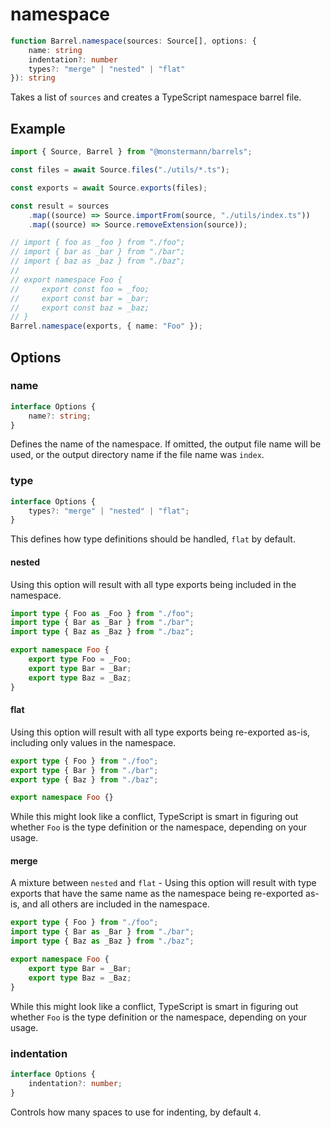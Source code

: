# namespace

```ts
function Barrel.namespace(sources: Source[], options: {
    name: string
    indentation?: number
    types?: "merge" | "nested" | "flat"
}): string
```

Takes a list of `sources` and creates a TypeScript namespace barrel file.

## Example

```ts
import { Source, Barrel } from "@monstermann/barrels";

const files = await Source.files("./utils/*.ts");

const exports = await Source.exports(files);

const result = sources
    .map((source) => Source.importFrom(source, "./utils/index.ts"))
    .map((source) => Source.removeExtension(source));

// import { foo as _foo } from "./foo";
// import { bar as _bar } from "./bar";
// import { baz as _baz } from "./baz";
//
// export namespace Foo {
//     export const foo = _foo;
//     export const bar = _bar;
//     export const baz = _baz;
// }
Barrel.namespace(exports, { name: "Foo" });
```

## Options

### name

```ts
interface Options {
    name?: string;
}
```

Defines the name of the namespace. If omitted, the output file name will be used, or the output directory name if the file name was `index`.

### type

```ts
interface Options {
    types?: "merge" | "nested" | "flat";
}
```

This defines how type definitions should be handled, `flat` by default.

#### nested

Using this option will result with all type exports being included in the namespace.

```ts
import type { Foo as _Foo } from "./foo";
import type { Bar as _Bar } from "./bar";
import type { Baz as _Baz } from "./baz";

export namespace Foo {
    export type Foo = _Foo;
    export type Bar = _Bar;
    export type Baz = _Baz;
}
```

#### flat

Using this option will result with all type exports being re-exported as-is, including only values in the namespace.

```ts
export type { Foo } from "./foo";
export type { Bar } from "./bar";
export type { Baz } from "./baz";

export namespace Foo {}
```

While this might look like a conflict, TypeScript is smart in figuring out whether `Foo` is the type definition or the namespace, depending on your usage.

#### merge

A mixture between `nested` and `flat` - Using this option will result with type exports that have the same name as the namespace being re-exported as-is, and all others are included in the namespace.

```ts
export type { Foo } from "./foo";
import type { Bar as _Bar } from "./bar";
import type { Baz as _Baz } from "./baz";

export namespace Foo {
    export type Bar = _Bar;
    export type Baz = _Baz;
}
```

While this might look like a conflict, TypeScript is smart in figuring out whether `Foo` is the type definition or the namespace, depending on your usage.

### indentation

```ts
interface Options {
    indentation?: number;
}
```

Controls how many spaces to use for indenting, by default `4`.
